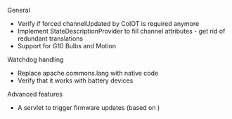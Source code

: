 General
- Verify if forced channelUpdated by CoIOT is required anymore
- Implement StateDescriptionProvider to fill channel attributes - get rid of redundant translations
- Support for G10 Bulbs and Motion

Watchdog handling
- Replace apache.commons.lang with native code
- Verify that it works with battery devices

Advanced features
- A servlet to trigger firmware updates (based on )
